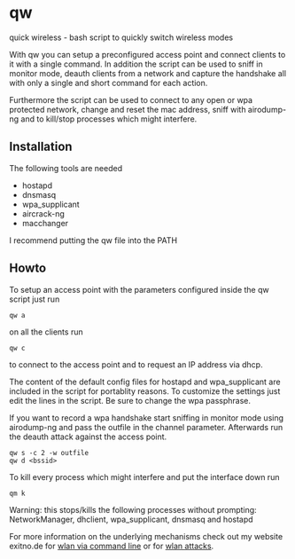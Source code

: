 # qw
quick wireless - bash script to quickly switch wireless modes

With qw you can setup a preconfigured access point and connect clients to it with a single command. In addition the script can be used to sniff in monitor mode, deauth clients from a network and capture the handshake all with only a single and short command for each action.

Furthermore the script can be used to connect to any open or wpa protected network, change and reset the mac address, sniff with airodump-ng and to kill/stop processes which might interfere.

## Installation
The following tools are needed
* hostapd
* dnsmasq
* wpa\_supplicant
* aircrack-ng
* macchanger

I recommend putting the qw file into the PATH

## Howto
To setup an access point with the parameters configured inside the qw script just run

    qw a

on all the clients run

    qw c

to connect to the access point and to request an IP address via dhcp.

The content of the default config files for hostapd and wpa\_supplicant are 
included in the script for portablity reasons. To customize the settings
just edit the lines in the script.
Be sure to change the wpa passphrase.

If you want to record a wpa handshake start sniffing in monitor mode using 
airodump-ng and pass the outfile in the channel parameter. Afterwards run the deauth 
attack against the access point.

    qw s -c 2 -w outfile
    qw d <bssid>

To kill every process which might interfere and put the interface down run

    qm k

Warning: this stops/kills the following processes without prompting:
NetworkManager, dhclient, wpa\_supplicant, dnsmasq and hostapd

For more information on the underlying mechanisms check out my website exitno.de for 
[wlan via command line](http://exitno.de/linux_wlan/) or
for [wlan attacks](http://exitno.de/wlan_attacks/).
